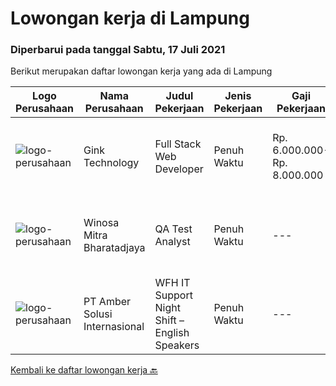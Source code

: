 
  # Lowongan kerja di Lampung

  ### Diperbarui pada tanggal Sabtu, 17 Juli 2021

  Berikut merupakan daftar lowongan kerja yang ada di Lampung

  |Logo Perusahaan | Nama Perusahaan | Judul Pekerjaan | Jenis Pekerjaan | Gaji Pekerjaan | Lokasi | Deskripsi | Tanggal diunggah | Pranala |
  | -------------- | --------------- | --------------- | --------- | --------- | -------------- | ------- | ----------- | ----------- |
  |![logo-perusahaan](https://image-service-cdn.seek.com.au/7db9ae711c4d51b5f3a283b3c8d704bd9502124a/ee4dce1061f3f616224767ad58cb2fc751b8d2dc)|Gink Technology|Full Stack Web Developer|Penuh Waktu|Rp. 6.000.000-Rp. 8.000.000|Bandar Lampung|Candidate must possess at least Bachelor's Degree in Engineering (Computer/Telecommunication), Computer Science/Information Technology, Computer...|Jumat, 09 Juli 2021|https://www.jobstreet.co.id/id/job/full-stack-web-developer-3565029?token=0~b97a4db6-5298-47e4-bd34-a5121530577a&sectionRank=1&jobId=jobstreet-id-job-3565029|
|![logo-perusahaan](https://image-service-cdn.seek.com.au/85529b947cfce6ae1e7fef595e1aa52f582cb146/ee4dce1061f3f616224767ad58cb2fc751b8d2dc)|Winosa Mitra Bharatadjaya|QA Test Analyst|Penuh Waktu|---|Lampung|With the company growing, we are looking to expand the team with one or more Test Analyst(s). Our office is based in Bandar Lampung and candidates are...|Sabtu, 03 Juli 2021|https://www.jobstreet.co.id/id/job/qa-test-analyst-3570963?token=0~b97a4db6-5298-47e4-bd34-a5121530577a&sectionRank=2&jobId=jobstreet-id-job-3570963|
|![logo-perusahaan](https://us.123rf.com/450wm/pavelstasevich/pavelstasevich1811/pavelstasevich181101027/112815900-stock-vector-no-image-available-icon-flat-vector.jpg?ver=6)|PT Amber Solusi Internasional|WFH IT Support Night Shift – English Speakers|Penuh Waktu|---|Jawa Timur|WFH IT Support Night Shift – English SpeakersDuties and Responsibilities:  Supporting the business in IT area (application and data) Update pricing...|Jumat, 25 Juni 2021|https://www.jobstreet.co.id/id/job/wfh-it-support-night-shift-english-speakers-3565404?token=0~b97a4db6-5298-47e4-bd34-a5121530577a&sectionRank=3&jobId=jobstreet-id-job-3565404|


  [Kembali ke daftar lowongan kerja 🔙](../README.md#daftar-lowongan-kerja)
  